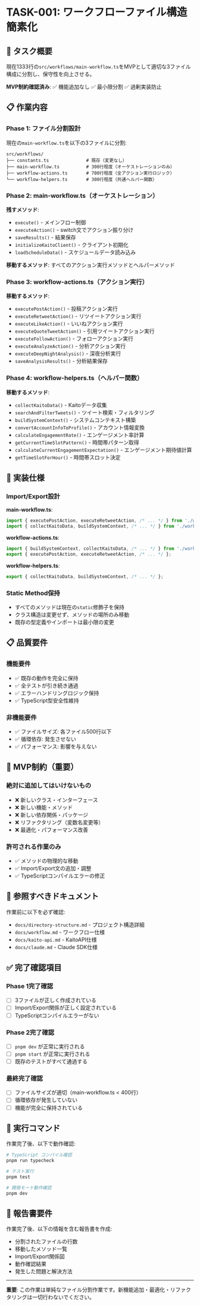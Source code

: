 # TASK-001: ワークフローファイル構造簡素化

## 🎯 タスク概要

現在1333行の`src/workflows/main-workflow.ts`をMVPとして適切な3ファイル構成に分割し、保守性を向上させる。

**MVP制約確認済み**: ✅ 機能追加なし ✅ 最小限分割 ✅ 過剰実装防止

## 📋 作業内容

### Phase 1: ファイル分割設計

現在の`main-workflow.ts`を以下の3ファイルに分割:

```
src/workflows/
├── constants.ts              # 既存（変更なし）
├── main-workflow.ts          # 300行程度（オーケストレーションのみ）
├── workflow-actions.ts       # 700行程度（全アクション実行ロジック）
└── workflow-helpers.ts       # 300行程度（共通ヘルパー関数）
```

### Phase 2: main-workflow.ts（オーケストレーション）

**残すメソッド**:
- `execute()` - メインフロー制御
- `executeAction()` - switch文でアクション振り分け
- `saveResults()` - 結果保存
- `initializeKaitoClient()` - クライアント初期化
- `loadScheduleData()` - スケジュールデータ読み込み

**移動するメソッド**: すべてのアクション実行メソッドとヘルパーメソッド

### Phase 3: workflow-actions.ts（アクション実行）

**移動するメソッド**:
- `executePostAction()` - 投稿アクション実行
- `executeRetweetAction()` - リツイートアクション実行
- `executeLikeAction()` - いいねアクション実行
- `executeQuoteTweetAction()` - 引用ツイートアクション実行
- `executeFollowAction()` - フォローアクション実行
- `executeAnalyzeAction()` - 分析アクション実行
- `executeDeepNightAnalysis()` - 深夜分析実行
- `saveAnalysisResults()` - 分析結果保存

### Phase 4: workflow-helpers.ts（ヘルパー関数）

**移動するメソッド**:
- `collectKaitoData()` - Kaitoデータ収集
- `searchAndFilterTweets()` - ツイート検索・フィルタリング
- `buildSystemContext()` - システムコンテキスト構築
- `convertAccountInfoToProfile()` - アカウント情報変換
- `calculateEngagementRate()` - エンゲージメント率計算
- `getCurrentTimeSlotPattern()` - 時間帯パターン取得
- `calculateCurrentEngagementExpectation()` - エンゲージメント期待値計算
- `getTimeSlotForHour()` - 時間帯スロット決定

## 🔧 実装仕様

### Import/Export設計

**main-workflow.ts**:
```typescript
import { executePostAction, executeRetweetAction, /* ... */ } from './workflow-actions';
import { collectKaitoData, buildSystemContext, /* ... */ } from './workflow-helpers';
```

**workflow-actions.ts**:
```typescript
import { buildSystemContext, collectKaitoData, /* ... */ } from './workflow-helpers';
export { executePostAction, executeRetweetAction, /* ... */ };
```

**workflow-helpers.ts**:
```typescript
export { collectKaitoData, buildSystemContext, /* ... */ };
```

### Static Method保持

- すべてのメソッドは現在の`static`修飾子を保持
- クラス構造は変更せず、メソッドの場所のみ移動
- 既存の型定義やインポートは最小限の変更

## 📋 品質要件

### 機能要件
- ✅ 既存の動作を完全に保持
- ✅ 全テストが引き続き通過
- ✅ エラーハンドリングロジック保持
- ✅ TypeScript型安全性維持

### 非機能要件
- ✅ ファイルサイズ: 各ファイル500行以下
- ✅ 循環依存: 発生させない
- ✅ パフォーマンス: 影響を与えない

## 🚫 MVP制約（重要）

### 絶対に追加してはいけないもの
- ❌ 新しいクラス・インターフェース
- ❌ 新しい機能・メソッド
- ❌ 新しい依存関係・パッケージ
- ❌ リファクタリング（変数名変更等）
- ❌ 最適化・パフォーマンス改善

### 許可される作業のみ
- ✅ メソッドの物理的な移動
- ✅ Import/Export文の追加・調整
- ✅ TypeScriptコンパイルエラーの修正

## 📁 参照すべきドキュメント

作業前に以下を必ず確認:
- `docs/directory-structure.md` - プロジェクト構造詳細
- `docs/workflow.md` - ワークフロー仕様
- `docs/kaito-api.md` - KaitoAPI仕様  
- `docs/claude.md` - Claude SDK仕様

## ✅ 完了確認項目

### Phase 1完了確認
- [ ] 3ファイルが正しく作成されている
- [ ] Import/Export関係が正しく設定されている
- [ ] TypeScriptコンパイルエラーがない

### Phase 2完了確認
- [ ] `pnpm dev` が正常に実行される
- [ ] `pnpm start` が正常に実行される
- [ ] 既存のテストがすべて通過する

### 最終完了確認
- [ ] ファイルサイズが適切（main-workflow.ts < 400行）
- [ ] 循環依存が発生していない
- [ ] 機能が完全に保持されている

## 🔧 実行コマンド

作業完了後、以下で動作確認:

```bash
# TypeScript コンパイル確認
pnpm run typecheck

# テスト実行
pnpm test

# 開発モード動作確認  
pnpm dev
```

## 📝 報告書要件

作業完了後、以下の情報を含む報告書を作成:

- 分割されたファイルの行数
- 移動したメソッド一覧  
- Import/Export関係図
- 動作確認結果
- 発生した問題と解決方法

---

**重要**: この作業は単純なファイル分割作業です。新機能追加・最適化・リファクタリングは一切行わないでください。